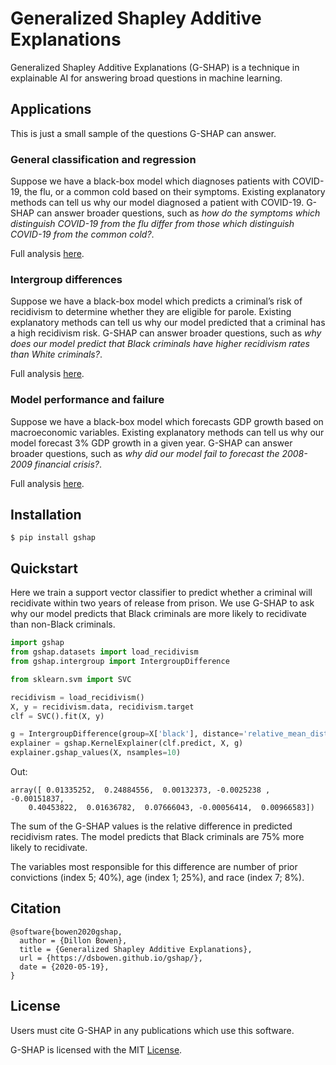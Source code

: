 # Generalized Shapley Additive Explanations

Generalized Shapley Additive Explanations (G-SHAP) is a technique in explainable AI for answering broad questions in machine learning.

## Applications

This is just a small sample of the questions G-SHAP can answer.

### General classification and regression

Suppose we have a black-box model which diagnoses patients with COVID-19, the flu, or a common cold based on their symptoms. Existing explanatory methods can tell us why our model diagnosed a patient with COVID-19. G-SHAP can answer broader questions, such as *how do the symptoms which distinguish COVID-19 from the flu differ from those which distinguish COVID-19 from the common cold?*.

Full analysis [here](https://github.com/dsbowen/gshap/blob/master/classification.ipynb).

### Intergroup differences

Suppose we have a black-box model which predicts a criminal’s risk of recidivism to determine whether they are eligible for parole. Existing explanatory methods can tell us why our model predicted that a criminal has a high recidivism risk. G-SHAP can answer broader questions, such as *why does our model predict that Black criminals have higher recidivism rates than White criminals?*.

Full analysis [here](https://github.com/dsbowen/gshap/blob/master/intergroup_difference.ipynb).

### Model performance and failure

Suppose we have a black-box model which forecasts GDP growth based on macroeconomic variables. Existing explanatory methods can tell us why our model forecast 3% GDP growth in a given year. G-SHAP can answer broader questions, such as *why did our model fail to forecast the 2008-2009 financial crisis?*.

Full analysis [here](https://github.com/dsbowen/gshap/blob/master/model_failure_regression.ipynb).

## Installation

```
$ pip install gshap
```

## Quickstart

Here we train a support vector classifier to predict whether a criminal will recidivate within two years of release from prison. We use G-SHAP to ask why our model predicts that Black criminals are more likely to recidivate than non-Black criminals.

```python
import gshap
from gshap.datasets import load_recidivism
from gshap.intergroup import IntergroupDifference

from sklearn.svm import SVC

recidivism = load_recidivism()
X, y = recidivism.data, recidivism.target
clf = SVC().fit(X, y)

g = IntergroupDifference(group=X['black'], distance='relative_mean_distance')
explainer = gshap.KernelExplainer(clf.predict, X, g)
explainer.gshap_values(X, nsamples=10)
```

Out:

```
array([ 0.01335252,  0.24884556,  0.00132373, -0.0025238 , -0.00151837,
    0.40453822,  0.01636782,  0.07666043, -0.00056414,  0.00966583])
```

The sum of the G-SHAP values is the relative difference in predicted recidivism rates. The model predicts that Black criminals are 75% more likely to recidivate. 

The variables most responsible for this difference are number of prior convictions (index 5; 40%), age (index 1; 25%), and race (index 7; 8%).

## Citation

```
@software{bowen2020gshap,
  author = {Dillon Bowen},
  title = {Generalized Shapley Additive Explanations},
  url = {https://dsbowen.github.io/gshap/},
  date = {2020-05-19},
}
```

## License

Users must cite G-SHAP in any publications which use this software.

G-SHAP is licensed with the MIT [License](https://github.com/dsbowen/gshap/blob/master/LICENSE).